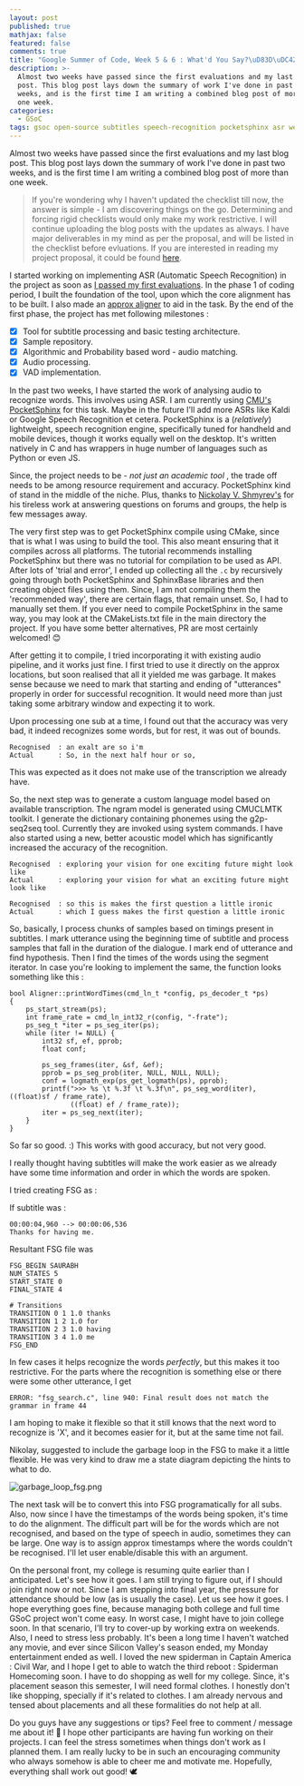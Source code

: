 ```yaml
---
layout: post
published: true
mathjax: false
featured: false
comments: true
title: "Google Summer of Code, Week 5 & 6 : What'd You Say?\uD83D\uDC42"
description: >-
  Almost two weeks have passed since the first evaluations and my last blog
  post. This blog post lays down the summary of work I've done in past two
  weeks, and is the first time I am writing a combined blog post of more than
  one week.
categories:
  - GSoC
tags: gsoc open-source subtitles speech-recognition pocketsphinx asr weekly-updates
---
```

Almost two weeks have passed since the first evaluations and my last blog post. This blog post lays down the summary of work I've done in past two weeks, and is the first time I am writing a combined blog post of more than one week.

> If you're wondering why I haven't updated the checklist till now, the answer is simple - I am discovering things on the go. Determining and forcing rigid checklists would only make my work restrictive. I will continue uploading the blog posts with the updates as always. I have major deliverables in my mind as per the proposal, and will be listed in the checklist before evluations. If you are interested in reading my project proposal, it could be found [here](https://github.com/saurabhshri/saurabhshri.github.io/blob/master/GSoC/5565268630700032_1490805743_Word_by_Word_Subtitle_Sync_by_Saurabh_Shrivastava_CCExtractor.pdf).

I started working on implementing ASR (Automatic Speech Recognition) in the project as soon as [I passed my first evaluations](https://saurabhshri.github.io/2017/07/gsoc/news/google-summer-of-code-week-4-the-evaluations). In the phase 1 of coding period, I built the foundation of the tool, upon which the core alignment has to be built. I also made an [approx aligner](https://www.youtube.com/watch?v=km1iHe_mGuo) to aid in the task. By the end of the first phase, the project has met following milestones : 

- [x] Tool for subtitle processing and basic testing architecture.
- [x] Sample repository.
- [x] Algorithmic and Probability based word - audio matching.
- [x] Audio processing.
- [x] VAD implementation.

In the past two weeks, I have started the work of analysing audio to recognize words. This involves using ASR. I am currently using [CMU's PocketSphinx](https://github.com/cmusphinx/pocketsphinx) for this task. Maybe in the future I'll add more ASRs like Kaldi or Google Speech Recognition et cetera. PocketSphinx is a (_relatively_) lightweight, speech recognition engine, specifically tuned for handheld and mobile devices, though it works equally well on the desktop. It's written natively in C and has wrappers in huge number of languages such as Python or even JS.

Since, the project needs to be - _not just an academic tool_ , the trade off needs to be among resource requirement and accuracy. PocketSphinx kind of stand in the middle of the niche. Plus, thanks to [Nickolay V. Shmyrev's](https://github.com/nshmyrev) for his tireless work at answering questions on forums and groups, the help is few messages away.

The very first step was to get PocketSphinx compile using CMake, since that is what I was using to build the tool. This also meant ensuring that it compiles across all platforms. The tutorial recommends installing PocketSphinx but there was no tutorial for compilation to be used as API. After lots of 'trial and error', I ended up collecting all the `.c` by recursively going through both PocketSphinx and SphinxBase libraries and then creating object files using them. Since, I am not compiling them the 'recommended way', there are certain flags, that remain unset. So, I had to manually set them. If you ever need to compile PocketSphinx in the same way, you may look at the CMakeLists.txt file in the main directory the project. If you have some better alternatives, PR are most certainly welcomed! 😊

After getting it to compile, I tried incorporating it with existing audio pipeline, and it works just fine. I first tried to use it directly on the approx locations, but soon realised that all it yielded me was garbage. It makes sense because we need to mark that starting and ending of "utterances" properly in order for successful recognition. It would need more than just taking some arbitrary window and expecting it to work.

Upon processing one sub at a time, I found out that the accuracy was very bad, it indeed recognizes some words, but for rest, it was out of bounds. 

```
Recognised  : an exalt are so i'm
Actual      : So, in the next half hour or so,
```

This was expected as it does not make use of the transcription we already have.

So, the next step was to generate a custom language model based on available transcription. The ngram model is generated using CMUCLMTK toolkit. I generate the dictionary containing phonemes using the g2p-seq2seq tool. Currently they are invoked using system commands.  I have also started using a new, better acoustic model which has significantly increased the accuracy of the recognition.

```
Recognised  : exploring your vision for one exciting future might look like
Actual      : exploring your vision for what an exciting future might look like

Recognised  : so this is makes the first question a little ironic
Actual      : which I guess makes the first question a little ironic
```


So, basically, I process chunks of samples based on timings present in subtitles. I mark utterance using the beginning time of subtitle and process samples that fall in the duration of the dialogue. I mark end of utterance and find hypothesis. Then I find the times of the words using the segment iterator. In case you're looking to implement the same, the function looks something like this :

```
bool Aligner::printWordTimes(cmd_ln_t *config, ps_decoder_t *ps)
{
    ps_start_stream(ps);
    int frame_rate = cmd_ln_int32_r(config, "-frate");
    ps_seg_t *iter = ps_seg_iter(ps);
    while (iter != NULL) {
        int32 sf, ef, pprob;
        float conf;

        ps_seg_frames(iter, &sf, &ef);
        pprob = ps_seg_prob(iter, NULL, NULL, NULL);
        conf = logmath_exp(ps_get_logmath(ps), pprob);
        printf(">>> %s \t %.3f \t %.3f\n", ps_seg_word(iter), ((float)sf / frame_rate),
               ((float) ef / frame_rate));
        iter = ps_seg_next(iter);
    }
}
```

So far so good. :) This works with good accuracy, but not very good.

I really thought having subtitles will make the work easier as we already have some time information and order in which the words are spoken.

I tried creating FSG as :

If subtitle was : 

```
00:00:04,960 --> 00:00:06,536
Thanks for having me.
```

Resultant FSG file was 

```
FSG_BEGIN SAURABH
NUM_STATES 5
START_STATE 0
FINAL_STATE 4

# Transitions
TRANSITION 0 1 1.0 thanks
TRANSITION 1 2 1.0 for
TRANSITION 2 3 1.0 having
TRANSITION 3 4 1.0 me
FSG_END
```

In few cases it helps recognize the words *perfectly*, but this makes it too restrictive. For the parts where the recognition is something else or there were some other utterance, I get 

```
ERROR: "fsg_search.c", line 940: Final result does not match the grammar in frame 44
```

I am hoping to make it flexible so that it still knows that the next word to recognize is 'X', and it becomes easier for it, but at the same time not fail.

Nikolay, suggested to include the garbage loop in the FSG to make it a little flexible. He was very kind to draw me a state diagram depicting the hints to what to do.

![garbage_loop_fsg.png]({{site.baseurl}}/images/posts/garbage_loop_fsg.png)


The next task will be to convert this into FSG programatically for all subs. Also, now since I have the timestamps of the words being spoken, it's time to do the alignment. The difficult part will be for the words which are not recognised, and based on the type of speech in audio, sometimes they can be large. One way is to assign approx timestamps where the words couldn't be recognised. I'll let user enable/disable this with an argument.

On the personal front, my college is resuming quite earlier than I anticipated. Let's see how it goes. I am still trying to figure out, if I should join right now or not. Since I am stepping into final year, the pressure for attendance should be low (as is usually the case). Let us see how it goes. I hope everything goes fine, because managing both college and full time GSoC project won't come easy. In worst case, I might have to join college soon. In that scenario, I’ll try to cover-up by working extra on weekends. Also, I need to stress less probably. It's been a long time I haven't watched any movie, and ever since Silicon Valley's season ended, my Monday entertainment ended as well. I loved the new spiderman in Captain America : Civil War, and I hope I get to able to watch the third reboot : Spiderman Homecoming soon. I have to do shopping as well for my college. Since, it's placement season this semester, I will need formal clothes. I honestly don't like shopping, specially if it's related to clothes. I am already nervous and tensed about placements and all these formalities do not help at all.

Do you guys have any suggestions or tips? Feel free to comment / message me about it! 🙂 I hope other participants are having fun working on their projects. I can feel the stress sometimes when things don't work as I planned them. I am really lucky to be in such an encouraging community who always somehow is able to cheer me and motivate me. Hopefully, everything shall work out good! 🕊
